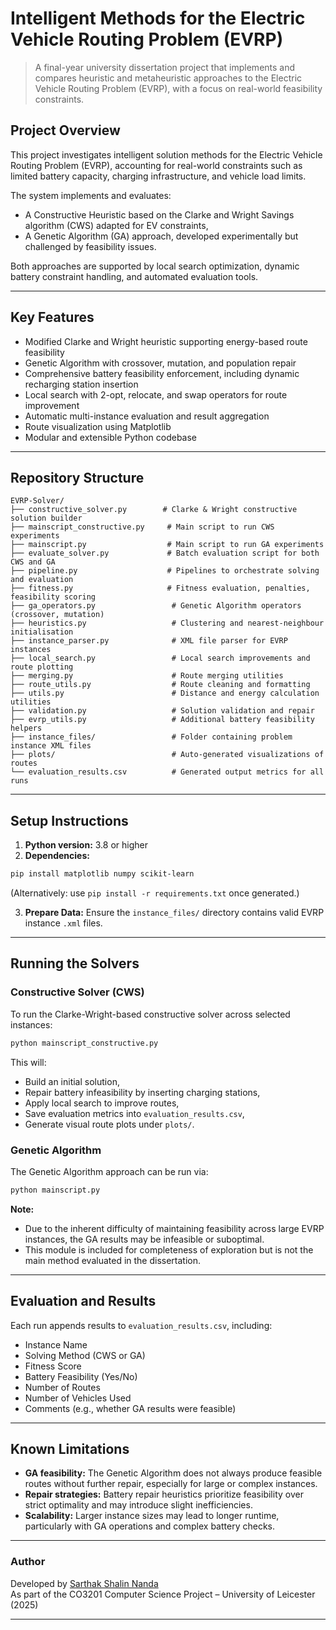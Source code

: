 # Intelligent Methods for the Electric Vehicle Routing Problem (EVRP)

> A final-year university dissertation project that implements and compares heuristic and metaheuristic approaches to the Electric Vehicle Routing Problem (EVRP), with a focus on real-world feasibility constraints.


## Project Overview

This project investigates intelligent solution methods for the Electric Vehicle Routing Problem (EVRP), accounting for real-world constraints such as limited battery capacity, charging infrastructure, and vehicle load limits.

The system implements and evaluates:
- A Constructive Heuristic based on the Clarke and Wright Savings algorithm (CWS) adapted for EV constraints,
- A Genetic Algorithm (GA) approach, developed experimentally but challenged by feasibility issues.

Both approaches are supported by local search optimization, dynamic battery constraint handling, and automated evaluation tools.

---

## Key Features

- Modified Clarke and Wright heuristic supporting energy-based route feasibility
- Genetic Algorithm with crossover, mutation, and population repair 
- Comprehensive battery feasibility enforcement, including dynamic recharging station insertion
- Local search with 2-opt, relocate, and swap operators for route improvement
- Automatic multi-instance evaluation and result aggregation
- Route visualization using Matplotlib
- Modular and extensible Python codebase

---

## Repository Structure

```
EVRP-Solver/
├── constructive_solver.py        # Clarke & Wright constructive solution builder
├── mainscript_constructive.py     # Main script to run CWS experiments
├── mainscript.py                  # Main script to run GA experiments 
├── evaluate_solver.py             # Batch evaluation script for both CWS and GA
├── pipeline.py                    # Pipelines to orchestrate solving and evaluation
├── fitness.py                     # Fitness evaluation, penalties, feasibility scoring
├── ga_operators.py                 # Genetic Algorithm operators (crossover, mutation)
├── heuristics.py                   # Clustering and nearest-neighbour initialisation
├── instance_parser.py              # XML file parser for EVRP instances
├── local_search.py                 # Local search improvements and route plotting
├── merging.py                      # Route merging utilities
├── route_utils.py                  # Route cleaning and formatting
├── utils.py                        # Distance and energy calculation utilities
├── validation.py                   # Solution validation and repair
├── evrp_utils.py                   # Additional battery feasibility helpers
├── instance_files/                 # Folder containing problem instance XML files
├── plots/                          # Auto-generated visualizations of routes
└── evaluation_results.csv          # Generated output metrics for all runs

```

---

## Setup Instructions

1. **Python version:** 3.8 or higher
2. **Dependencies:**
```bash
pip install matplotlib numpy scikit-learn
```
(Alternatively: use `pip install -r requirements.txt` once generated.)

3. **Prepare Data:**
   Ensure the `instance_files/` directory contains valid EVRP instance `.xml` files.

---

## Running the Solvers

### Constructive Solver (CWS)

To run the Clarke-Wright-based constructive solver across selected instances:

```bash
python mainscript_constructive.py
```

This will:
- Build an initial solution,
- Repair battery infeasibility by inserting charging stations,
- Apply local search to improve routes,
- Save evaluation metrics into `evaluation_results.csv`,
- Generate visual route plots under `plots/`.

### Genetic Algorithm 

The Genetic Algorithm approach can be run via:

```bash
python mainscript.py
```

**Note:**  
- Due to the inherent difficulty of maintaining feasibility across large EVRP instances, the GA results may be infeasible or suboptimal.  
- This module is included for completeness of exploration but is not the main method evaluated in the dissertation.

---

## Evaluation and Results

Each run appends results to `evaluation_results.csv`, including:
- Instance Name
- Solving Method (CWS or GA)
- Fitness Score
- Battery Feasibility (Yes/No)
- Number of Routes
- Number of Vehicles Used
- Comments (e.g., whether GA results were feasible)

---

## Known Limitations

- **GA feasibility:** The Genetic Algorithm does not always produce feasible routes without further repair, especially for large or complex instances.
- **Repair strategies:** Battery repair heuristics prioritize feasibility over strict optimality and may introduce slight inefficiencies.
- **Scalability:** Larger instance sizes may lead to longer runtime, particularly with GA operations and complex battery checks.

---


###  Author

Developed by [Sarthak Shalin Nanda](mailto:sarthaknanda0@gmail.com)  
As part of the CO3201 Computer Science Project – University of Leicester (2025)

---
